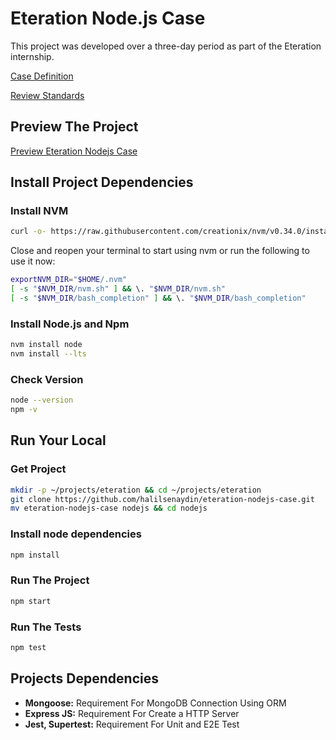 # Eteration Node.js Case

This project was developed over a three-day period as part of the Eteration internship.


[Case Definition](https://gitlab.eteration.com/academy/assignments/node-case-study/-/tree/master/case-definition "Case Definition")

[Review Standards](https://gitlab.eteration.com/academy/assignments/node-case-study/-/tree/master/review-standards "Review Standards")

## Preview The Project
[Preview Eteration Nodejs Case](https://eteration.kulabuz.com.tr "Preview Eteration Nodejs Case")

## Install Project Dependencies

### Install NVM
```bash
curl -o- https://raw.githubusercontent.com/creationix/nvm/v0.34.0/install.sh | bash
```

Close and reopen your terminal to start using nvm or run the following to use it now:
```bash
exportNVM_DIR="$HOME/.nvm"
[ -s "$NVM_DIR/nvm.sh" ] && \. "$NVM_DIR/nvm.sh"
[ -s "$NVM_DIR/bash_completion" ] && \. "$NVM_DIR/bash_completion"
```

### Install Node.js and Npm
```bash
nvm install node
nvm install --lts
```

### Check Version
```bash
node --version
npm -v
```

## Run Your Local

### Get Project
```bash
mkdir -p ~/projects/eteration && cd ~/projects/eteration
git clone https://github.com/halilsenaydin/eteration-nodejs-case.git
mv eteration-nodejs-case nodejs && cd nodejs
```

### Install node dependencies
```bash
npm install
```

### Run The Project
```bash
npm start
```

### Run The Tests
```bash
npm test
```

## Projects Dependencies
- __Mongoose:__ Requirement For MongoDB Connection Using ORM
- __Express JS:__ Requirement For Create a HTTP Server
- __Jest, Supertest:__ Requirement For Unit and E2E Test

